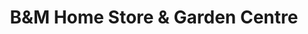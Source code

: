 ---
title: "B&M Home Store & Garden Centre"
url: /ipswich/bandm-home-store-and-garden-centre/
shop: variety store
---